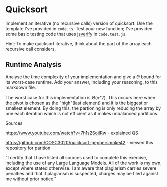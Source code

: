 # Quicksort

Implement an iterative (no recursive calls) version of quicksort. Use the
template I've provided in `code.js`. Test your new function; I've provided some
basic testing code that uses [jsverify](https://jsverify.github.io/) in
`code.test.js`.

Hint: To make quicksort iterative, think about the part of the array each
recursive call considers.

## Runtime Analysis

Analyse the time complexity of your implementation and give a $\Theta$ bound for
its worst-case runtime. Add your answer, including your reasoning, to this
markdown file.


The worst case for this implementation is $\Theta$(n^2). This occurs here when the pivot is chosen as the "high"(last element) and it is the biggest or smallest element. By doing this, the partioning is only reducing the array by one each iteration which is not efficient as it makes unbalanced partitions. 



Sources

https://www.youtube.com/watch?v=7h1s2SojIRw - explained QS

https://github.com/COSC3020/quicksort-peppersmoke42 -  viewed this repository for parition 



"I certify that I have listed all sources used to complete this exercise, including the use of any Large Language Models. All of the work is my own, except where stated otherwise. I am aware that plagiarism carries severe penalties and that if plagiarism is suspected, charges may be filed against me without prior notice."
